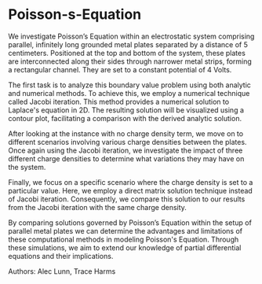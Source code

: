# Poisson-s-Equation

We investigate Poisson’s Equation within an electrostatic system comprising parallel, infinitely long grounded metal plates separated by a distance of 5 centimeters. Positioned at the top and bottom of the system, these plates are interconnected along their sides through narrower metal strips, forming a rectangular channel. They are set to a constant potential of 4 Volts.

The first task is to analyze this boundary value problem using both analytic and numerical methods. To achieve this, we employ a numerical technique called Jacobi iteration. This method provides a numerical solution to Laplace's equation in 2D. The resulting solution will be visualized using a contour plot, facilitating a comparison with the derived analytic solution.

After looking at the instance with no charge density term, we move on to different scenarios involving various charge densities between the plates. Once again using the Jacobi iteration, we investigate the impact of three different charge densities to determine what variations they may have on the system.

Finally, we focus on a specific scenario where the charge density is set to a particular value. Here, we employ a direct matrix solution technique instead of Jacobi iteration. Consequently, we compare this solution to our results from the Jacobi iteration with the same charge density.

By comparing solutions governed by Poisson’s Equation within the setup of parallel metal plates we can determine the advantages and limitations of these computational methods in modeling Poisson's Equation. Through these simulations, we aim to extend our knowledge of partial differential equations and their implications.

Authors: Alec Lunn, Trace Harms
